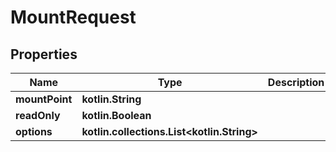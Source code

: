 
# MountRequest

## Properties
| Name | Type | Description | Notes |
| ------------ | ------------- | ------------- | ------------- |
| **mountPoint** | **kotlin.String** |  |  [optional] |
| **readOnly** | **kotlin.Boolean** |  |  [optional] |
| **options** | **kotlin.collections.List&lt;kotlin.String&gt;** |  |  [optional] |



